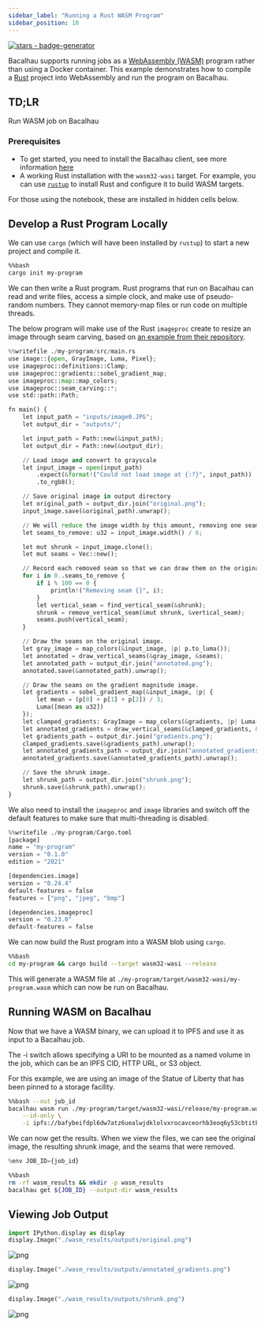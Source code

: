 ```yaml
---
sidebar_label: "Running a Rust WASM Program"
sidebar_position: 10
---
```


[![stars - badge-generator](https://img.shields.io/github/stars/bacalhau-project/bacalhau?style=social)](https://github.com/bacalhau-project/bacalhau)

Bacalhau supports running jobs as a [WebAssembly (WASM)](https://webassembly.org/) program rather than using a Docker container. This example demonstrates how to compile a [Rust](https://www.rust-lang.org/) project into WebAssembly and run the program on Bacalhau.

## TD;LR
Run WASM job on Bacalhau

### Prerequisites

* To get started, you need to install the Bacalhau client, see more information [here](https://docs.bacalhau.org/getting-started/installation)
* A working Rust installation with the `wasm32-wasi` target. For example, you can use [`rustup`](https://rustup.rs/) to install Rust and configure it to build WASM targets.

For those using the notebook, these are installed in hidden cells below.

## Develop a Rust Program Locally

We can use `cargo` (which will have been installed by `rustup`) to start a new project and compile it.


```bash
%%bash
cargo init my-program
```

We can then write a Rust program. Rust programs that run on Bacalhau can read and write files, access a simple clock, and make use of pseudo-random numbers. They cannot memory-map files or run code on multiple threads.

The below program will make use of the Rust `imageproc` create to resize an image through seam carving, based on [an example from their repository](https://github.com/image-rs/imageproc/blob/master/examples/seam_carving.rs).


```python
%%writefile ./my-program/src/main.rs 
use image::{open, GrayImage, Luma, Pixel};
use imageproc::definitions::Clamp;
use imageproc::gradients::sobel_gradient_map;
use imageproc::map::map_colors;
use imageproc::seam_carving::*;
use std::path::Path;

fn main() {
    let input_path = "inputs/image0.JPG";
    let output_dir = "outputs/";

    let input_path = Path::new(&input_path);
    let output_dir = Path::new(&output_dir);

    // Load image and convert to grayscale
    let input_image = open(input_path)
        .expect(&format!("Could not load image at {:?}", input_path))
        .to_rgb8();

    // Save original image in output directory
    let original_path = output_dir.join("original.png");
    input_image.save(&original_path).unwrap();

    // We will reduce the image width by this amount, removing one seam at a time.
    let seams_to_remove: u32 = input_image.width() / 6;

    let mut shrunk = input_image.clone();
    let mut seams = Vec::new();

    // Record each removed seam so that we can draw them on the original image later.
    for i in 0..seams_to_remove {
        if i % 100 == 0 {
            println!("Removing seam {}", i);
        }        
        let vertical_seam = find_vertical_seam(&shrunk);
        shrunk = remove_vertical_seam(&mut shrunk, &vertical_seam);
        seams.push(vertical_seam);
    }

    // Draw the seams on the original image.
    let gray_image = map_colors(&input_image, |p| p.to_luma());
    let annotated = draw_vertical_seams(&gray_image, &seams);
    let annotated_path = output_dir.join("annotated.png");
    annotated.save(&annotated_path).unwrap();

    // Draw the seams on the gradient magnitude image.
    let gradients = sobel_gradient_map(&input_image, |p| {
        let mean = (p[0] + p[1] + p[2]) / 3;
        Luma([mean as u32])
    });
    let clamped_gradients: GrayImage = map_colors(&gradients, |p| Luma([Clamp::clamp(p[0])]));
    let annotated_gradients = draw_vertical_seams(&clamped_gradients, &seams);
    let gradients_path = output_dir.join("gradients.png");
    clamped_gradients.save(&gradients_path).unwrap();
    let annotated_gradients_path = output_dir.join("annotated_gradients.png");
    annotated_gradients.save(&annotated_gradients_path).unwrap();

    // Save the shrunk image.
    let shrunk_path = output_dir.join("shrunk.png");
    shrunk.save(&shrunk_path).unwrap();
}
```

We also need to install the `imageproc` and `image` libraries and switch off the default features to make sure that multi-threading is disabled.


```python
%%writefile ./my-program/Cargo.toml
[package]
name = "my-program"
version = "0.1.0"
edition = "2021"

[dependencies.image]
version = "0.24.4"
default-features = false
features = ["png", "jpeg", "bmp"]

[dependencies.imageproc]
version = "0.23.0"
default-features = false
```

We can now build the Rust program into a WASM blob using `cargo`.


```bash
%%bash
cd my-program && cargo build --target wasm32-wasi --release
```

This will generate a WASM file at `./my-program/target/wasm32-wasi/my-program.wasm` which can now be run on Bacalhau.

## Running WASM on Bacalhau
Now that we have a WASM binary, we can upload it to IPFS and use it as input to a Bacalhau job.

The -i switch allows specifying a URI to be mounted as a named volume in the job, which can be an IPFS CID, HTTP URL, or S3 object.

For this example, we are using an image of the Statue of Liberty that has been pinned to a storage facility.


```bash
%%bash --out job_id
bacalhau wasm run ./my-program/target/wasm32-wasi/release/my-program.wasm _start \
    --id-only \
    -i ipfs://bafybeifdpl6dw7atz6uealwjdklolvxrocavceorhb3eoq6y53cbtitbeu:/inputs
```

We can now get the results. When we view the files, we can see the original image, the resulting shrunk image, and the seams that were removed.


```python
%env JOB_ID={job_id}
```


```bash
%%bash
rm -rf wasm_results && mkdir -p wasm_results
bacalhau get ${JOB_ID} --output-dir wasm_results
```

## Viewing Job Output


```python
import IPython.display as display
display.Image("./wasm_results/outputs/original.png")
```





![png](index_files/index_18_0.png)





```python
display.Image("./wasm_results/outputs/annotated_gradients.png")
```





![png](index_files/index_19_0.png)





```python
display.Image("./wasm_results/outputs/shrunk.png")
```





![png](index_files/index_20_0.png)
    


